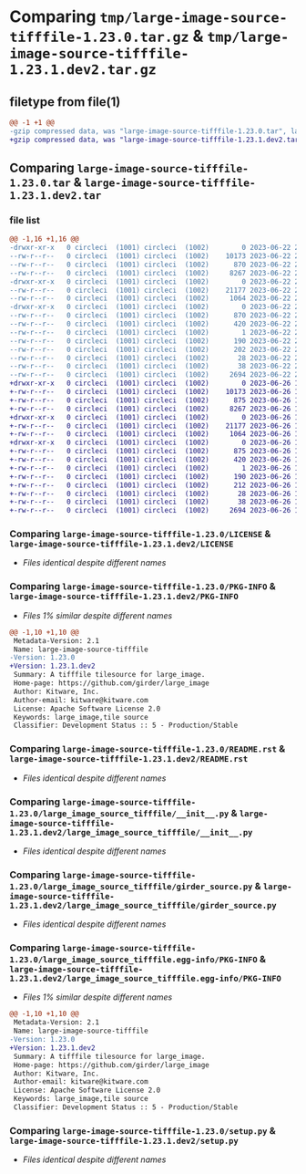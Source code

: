 # Comparing `tmp/large-image-source-tifffile-1.23.0.tar.gz` & `tmp/large-image-source-tifffile-1.23.1.dev2.tar.gz`

## filetype from file(1)

```diff
@@ -1 +1 @@
-gzip compressed data, was "large-image-source-tifffile-1.23.0.tar", last modified: Thu Jun 22 21:41:39 2023, max compression
+gzip compressed data, was "large-image-source-tifffile-1.23.1.dev2.tar", last modified: Mon Jun 26 12:53:55 2023, max compression
```

## Comparing `large-image-source-tifffile-1.23.0.tar` & `large-image-source-tifffile-1.23.1.dev2.tar`

### file list

```diff
@@ -1,16 +1,16 @@
-drwxr-xr-x   0 circleci  (1001) circleci  (1002)        0 2023-06-22 21:41:39.147038 large-image-source-tifffile-1.23.0/
--rw-r--r--   0 circleci  (1001) circleci  (1002)    10173 2023-06-22 21:41:38.000000 large-image-source-tifffile-1.23.0/LICENSE
--rw-r--r--   0 circleci  (1001) circleci  (1002)      870 2023-06-22 21:41:39.147038 large-image-source-tifffile-1.23.0/PKG-INFO
--rw-r--r--   0 circleci  (1001) circleci  (1002)     8267 2023-06-22 21:41:38.000000 large-image-source-tifffile-1.23.0/README.rst
-drwxr-xr-x   0 circleci  (1001) circleci  (1002)        0 2023-06-22 21:41:39.143038 large-image-source-tifffile-1.23.0/large_image_source_tifffile/
--rw-r--r--   0 circleci  (1001) circleci  (1002)    21177 2023-06-22 21:39:48.000000 large-image-source-tifffile-1.23.0/large_image_source_tifffile/__init__.py
--rw-r--r--   0 circleci  (1001) circleci  (1002)     1064 2023-06-22 21:39:48.000000 large-image-source-tifffile-1.23.0/large_image_source_tifffile/girder_source.py
-drwxr-xr-x   0 circleci  (1001) circleci  (1002)        0 2023-06-22 21:41:39.143038 large-image-source-tifffile-1.23.0/large_image_source_tifffile.egg-info/
--rw-r--r--   0 circleci  (1001) circleci  (1002)      870 2023-06-22 21:41:39.000000 large-image-source-tifffile-1.23.0/large_image_source_tifffile.egg-info/PKG-INFO
--rw-r--r--   0 circleci  (1001) circleci  (1002)      420 2023-06-22 21:41:39.000000 large-image-source-tifffile-1.23.0/large_image_source_tifffile.egg-info/SOURCES.txt
--rw-r--r--   0 circleci  (1001) circleci  (1002)        1 2023-06-22 21:41:39.000000 large-image-source-tifffile-1.23.0/large_image_source_tifffile.egg-info/dependency_links.txt
--rw-r--r--   0 circleci  (1001) circleci  (1002)      190 2023-06-22 21:41:39.000000 large-image-source-tifffile-1.23.0/large_image_source_tifffile.egg-info/entry_points.txt
--rw-r--r--   0 circleci  (1001) circleci  (1002)      202 2023-06-22 21:41:39.000000 large-image-source-tifffile-1.23.0/large_image_source_tifffile.egg-info/requires.txt
--rw-r--r--   0 circleci  (1001) circleci  (1002)       28 2023-06-22 21:41:39.000000 large-image-source-tifffile-1.23.0/large_image_source_tifffile.egg-info/top_level.txt
--rw-r--r--   0 circleci  (1001) circleci  (1002)       38 2023-06-22 21:41:39.147038 large-image-source-tifffile-1.23.0/setup.cfg
--rw-r--r--   0 circleci  (1001) circleci  (1002)     2694 2023-06-22 21:39:48.000000 large-image-source-tifffile-1.23.0/setup.py
+drwxr-xr-x   0 circleci  (1001) circleci  (1002)        0 2023-06-26 12:53:55.608992 large-image-source-tifffile-1.23.1.dev2/
+-rw-r--r--   0 circleci  (1001) circleci  (1002)    10173 2023-06-26 12:53:55.000000 large-image-source-tifffile-1.23.1.dev2/LICENSE
+-rw-r--r--   0 circleci  (1001) circleci  (1002)      875 2023-06-26 12:53:55.608992 large-image-source-tifffile-1.23.1.dev2/PKG-INFO
+-rw-r--r--   0 circleci  (1001) circleci  (1002)     8267 2023-06-26 12:53:55.000000 large-image-source-tifffile-1.23.1.dev2/README.rst
+drwxr-xr-x   0 circleci  (1001) circleci  (1002)        0 2023-06-26 12:53:55.608992 large-image-source-tifffile-1.23.1.dev2/large_image_source_tifffile/
+-rw-r--r--   0 circleci  (1001) circleci  (1002)    21177 2023-06-26 12:51:56.000000 large-image-source-tifffile-1.23.1.dev2/large_image_source_tifffile/__init__.py
+-rw-r--r--   0 circleci  (1001) circleci  (1002)     1064 2023-06-26 12:51:56.000000 large-image-source-tifffile-1.23.1.dev2/large_image_source_tifffile/girder_source.py
+drwxr-xr-x   0 circleci  (1001) circleci  (1002)        0 2023-06-26 12:53:55.608992 large-image-source-tifffile-1.23.1.dev2/large_image_source_tifffile.egg-info/
+-rw-r--r--   0 circleci  (1001) circleci  (1002)      875 2023-06-26 12:53:55.000000 large-image-source-tifffile-1.23.1.dev2/large_image_source_tifffile.egg-info/PKG-INFO
+-rw-r--r--   0 circleci  (1001) circleci  (1002)      420 2023-06-26 12:53:55.000000 large-image-source-tifffile-1.23.1.dev2/large_image_source_tifffile.egg-info/SOURCES.txt
+-rw-r--r--   0 circleci  (1001) circleci  (1002)        1 2023-06-26 12:53:55.000000 large-image-source-tifffile-1.23.1.dev2/large_image_source_tifffile.egg-info/dependency_links.txt
+-rw-r--r--   0 circleci  (1001) circleci  (1002)      190 2023-06-26 12:53:55.000000 large-image-source-tifffile-1.23.1.dev2/large_image_source_tifffile.egg-info/entry_points.txt
+-rw-r--r--   0 circleci  (1001) circleci  (1002)      212 2023-06-26 12:53:55.000000 large-image-source-tifffile-1.23.1.dev2/large_image_source_tifffile.egg-info/requires.txt
+-rw-r--r--   0 circleci  (1001) circleci  (1002)       28 2023-06-26 12:53:55.000000 large-image-source-tifffile-1.23.1.dev2/large_image_source_tifffile.egg-info/top_level.txt
+-rw-r--r--   0 circleci  (1001) circleci  (1002)       38 2023-06-26 12:53:55.608992 large-image-source-tifffile-1.23.1.dev2/setup.cfg
+-rw-r--r--   0 circleci  (1001) circleci  (1002)     2694 2023-06-26 12:51:56.000000 large-image-source-tifffile-1.23.1.dev2/setup.py
```

### Comparing `large-image-source-tifffile-1.23.0/LICENSE` & `large-image-source-tifffile-1.23.1.dev2/LICENSE`

 * *Files identical despite different names*

### Comparing `large-image-source-tifffile-1.23.0/PKG-INFO` & `large-image-source-tifffile-1.23.1.dev2/PKG-INFO`

 * *Files 1% similar despite different names*

```diff
@@ -1,10 +1,10 @@
 Metadata-Version: 2.1
 Name: large-image-source-tifffile
-Version: 1.23.0
+Version: 1.23.1.dev2
 Summary: A tifffile tilesource for large_image.
 Home-page: https://github.com/girder/large_image
 Author: Kitware, Inc.
 Author-email: kitware@kitware.com
 License: Apache Software License 2.0
 Keywords: large_image,tile source
 Classifier: Development Status :: 5 - Production/Stable
```

### Comparing `large-image-source-tifffile-1.23.0/README.rst` & `large-image-source-tifffile-1.23.1.dev2/README.rst`

 * *Files identical despite different names*

### Comparing `large-image-source-tifffile-1.23.0/large_image_source_tifffile/__init__.py` & `large-image-source-tifffile-1.23.1.dev2/large_image_source_tifffile/__init__.py`

 * *Files identical despite different names*

### Comparing `large-image-source-tifffile-1.23.0/large_image_source_tifffile/girder_source.py` & `large-image-source-tifffile-1.23.1.dev2/large_image_source_tifffile/girder_source.py`

 * *Files identical despite different names*

### Comparing `large-image-source-tifffile-1.23.0/large_image_source_tifffile.egg-info/PKG-INFO` & `large-image-source-tifffile-1.23.1.dev2/large_image_source_tifffile.egg-info/PKG-INFO`

 * *Files 1% similar despite different names*

```diff
@@ -1,10 +1,10 @@
 Metadata-Version: 2.1
 Name: large-image-source-tifffile
-Version: 1.23.0
+Version: 1.23.1.dev2
 Summary: A tifffile tilesource for large_image.
 Home-page: https://github.com/girder/large_image
 Author: Kitware, Inc.
 Author-email: kitware@kitware.com
 License: Apache Software License 2.0
 Keywords: large_image,tile source
 Classifier: Development Status :: 5 - Production/Stable
```

### Comparing `large-image-source-tifffile-1.23.0/setup.py` & `large-image-source-tifffile-1.23.1.dev2/setup.py`

 * *Files identical despite different names*

